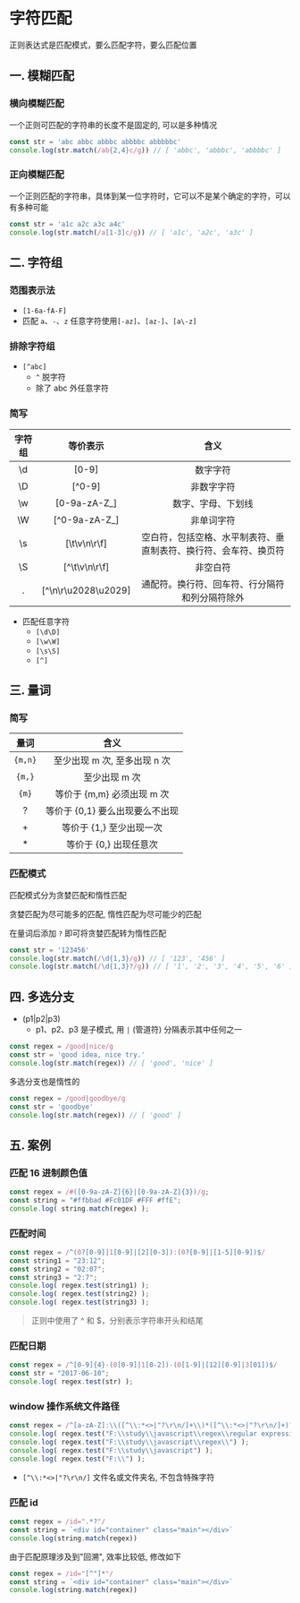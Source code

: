 # 字符匹配

正则表达式是匹配模式，要么匹配字符，要么匹配位置

## 一. 模糊匹配
### 横向模糊匹配
一个正则可匹配的字符串的长度不是固定的, 可以是多种情况
```js
const str = 'abc abbc abbbc abbbbc abbbbbc'
console.log(str.match(/ab{2,4}c/g)) // [ 'abbc', 'abbbc', 'abbbbc' ]
```
### 正向模糊匹配
一个正则匹配的字符串，具体到某一位字符时，它可以不是某个确定的字符，可以有多种可能
```js
const str = 'a1c a2c a3c a4c'
console.log(str.match(/a[1-3]c/g)) // [ 'a1c', 'a2c', 'a3c' ]
```

## 二. 字符组
### 范围表示法
- `[1-6a-fA-F]`
- 匹配 `a`、`-`、`z` 任意字符使用`[-az]`、`[az-]`、`[a\-z]`
### 排除字符组
- `[^abc]`
  - `^` 脱字符
  - 除了 abc 外任意字符

### 简写
| 字符组 |      等价表示       |                               含义                               |
| :----: | :-----------------: | :--------------------------------------------------------------: |
|   \d   |        [0-9]        |                             数字字符                             |
|   \D   |       [^0-9]        |                            非数字字符                            |
|   \w   |    [0-9a-zA-Z_]     |                        数字、字母、下划线                        |
|   \W   |    [^0-9a-zA-Z_]    |                            非单词字符                            |
|   \s   |    [\t\v\n\r\f]     | 空白符，包括空格、水平制表符、垂直制表符、换行符、会车符、换页符 |
|   \S   |    [^\t\v\n\r\f]    |                             非空白符                             |
|   .    | [^\n\r\u2028\u2029] |          通配符。换行符、回车符、行分隔符和列分隔符除外          |

- 匹配任意字符
  - `[\d\D]`
  - `[\w\W]`
  - `[\s\S]`
  - `[^]`

## 三. 量词
### 简写
|  量词   |              含义               |
| :-----: | :-----------------------------: |
| `{m,n}` |  至少出现 m 次, 至多出现 n 次   |
| `{m,}`  |          至少出现 m 次          |
|  `{m}`  |   等价于 {m,m} 必须出现 m 次    |
|    ?    | 等价于 {0,1} 要么出现要么不出现 |
|    +    |    等价于 {1,} 至少出现一次     |
|    *    |     等价于 {0,} 出现任意次      |
### 匹配模式
匹配模式分为贪婪匹配和惰性匹配

贪婪匹配为尽可能多的匹配, 惰性匹配为尽可能少的匹配

在量词后添加 `?` 即可将贪婪匹配转为惰性匹配
```js
const str = '123456'
console.log(str.match(/\d{1,3}/g)) // [ '123', '456' ]
console.log(str.match(/\d{1,3}?/g)) // [ '1', '2', '3', '4', '5', '6' ]
```

## 四. 多选分支
- (p1|p2|p3)
  - p1、p2、p3 是子模式, 用 `|` (管道符) 分隔表示其中任何之一

```js
const regex = /good|nice/g
const str = 'good idea, nice try.'
console.log(str.match(regex)) // [ 'good', 'nice' ]
```
多选分支也是惰性的
```js
const regex = /good|goodbye/g
const str = 'goodbye'
console.log(str.match(regex)) // [ 'good' ]
```

## 五. 案例
### 匹配 16 进制颜色值
```js
const regex = /#([0-9a-zA-Z]{6}|[0-9a-zA-Z]{3})/g;
const string = "#ffbbad #Fc01DF #FFF #ffE";
console.log( string.match(regex) );
```
### 匹配时间
```js
const regex = /^(0?[0-9]|1[0-9]|[2][0-3]):(0?[0-9]|[1-5][0-9])$/
const string1 = "23:12";
const string2 = "02:07";
const string3 = "2:7";
console.log( regex.test(string1) );
console.log( regex.test(string2) );
console.log( regex.test(string3) );
```
> 正则中使用了 ^ 和 $，分别表示字符串开头和结尾
### 匹配日期
```js
const regex = /^[0-9]{4}-(0[0-9]|1[0-2])-(0[1-9]|[12][0-9]|3[01])$/
const str = "2017-06-10";
console.log( regex.test(str) );
```

### window 操作系统文件路径
```js
const regex = /^[a-zA-Z]:\\([^\\:*<>|"?\r\n/]+\\)*([^\\:*<>|"?\r\n/]+)?$/;
console.log( regex.test("F:\\study\\javascript\\regex\\regular expression.pdf") );
console.log( regex.test("F:\\study\\javascript\\regex\\") );
console.log( regex.test("F:\\study\\javascript") );
console.log( regex.test("F:\\") );
```
- `[^\\:*<>|"?\r\n/]` 文件名或文件夹名, 不包含特殊字符

### 匹配 id 
```js
const regex = /id=".*?"/
const string = `<div id="container" class="main"></div>`
console.log(string.match(regex))
```
由于匹配原理涉及到"回溯", 效率比较低, 修改如下
```js
const regex = /id="[^"]*"/
const string = `<div id="container" class="main"></div>`
console.log(string.match(regex))
```
